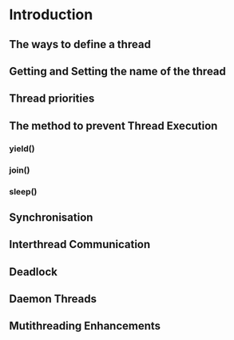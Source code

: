 # Introduction 




## The ways to define a thread
## Getting and Setting the name of the thread
##  Thread priorities
## The method to prevent Thread Execution
### yield()
### join()
### sleep()
##  Synchronisation
##  Interthread Communication
##  Deadlock
##  Daemon Threads
##  Mutithreading Enhancements

